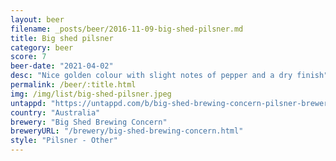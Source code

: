 ```yaml
---
layout: beer
filename: _posts/beer/2016-11-09-big-shed-pilsner.md
title: Big shed pilsner
category: beer
score: 7
beer-date: "2021-04-02"
desc: "Nice golden colour with slight notes of pepper and a dry finish"
permalink: /beer/:title.html
img: /img/list/big-shed-pilsner.jpeg
untappd: "https://untappd.com/b/big-shed-brewing-concern-pilsner-brewers-series/3777515"
country: "Australia"
brewery: "Big Shed Brewing Concern"
breweryURL: "/brewery/big-shed-brewing-concern.html"
style: "Pilsner - Other"
---
```

